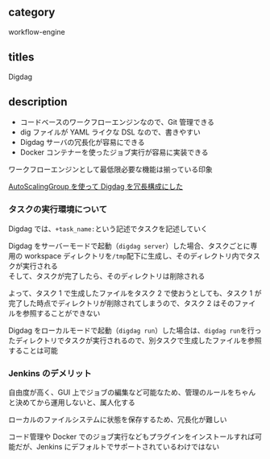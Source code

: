 ## category

workflow-engine

## titles

Digdag

## description

- コードベースのワークフローエンジンなので、Git 管理できる
- dig ファイルが YAML ライクな DSL なので、書きやすい
- Digdag サーバの冗長化が容易にできる
- Docker コンテナーを使ったジョブ実行が容易に実装できる

ワークフローエンジンとして最低限必要な機能は揃っている印象

<a href="https://qiita.com/kurosame/items/5684825023ef75913a5c" target="_blank">AutoScalingGroup を使って Digdag を冗長構成にした</a>

### タスクの実行環境について

Digdag では、`+task_name:`という記述でタスクを記述していく

Digdag をサーバーモードで起動（`digdag server`）した場合、タスクごとに専用の workspace ディレクトリを`/tmp`配下に生成し、そのディレクトリ内でタスクが実行される  
そして、タスクが完了したら、そのディレクトリは削除される

よって、タスク 1 で生成したファイルをタスク 2 で使おうとしても、タスク 1 が完了した時点でディレクトリが削除されてしまうので、タスク 2 はそのファイルを参照することができない

Digdag をローカルモードで起動（`digdag run`）した場合は、`digdag run`を行ったディレクトリでタスクが実行されるので、別タスクで生成したファイルを参照することは可能

### Jenkins のデメリット

自由度が高く、GUI 上でジョブの編集など可能なため、管理のルールをちゃんと決めてから運用しないと、属人化する

ローカルのファイルシステムに状態を保存するため、冗長化が難しい

コード管理や Docker でのジョブ実行などもプラグインをインストールすれば可能だが、Jenkins にデフォルトでサポートされているわけではない
